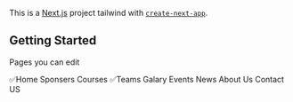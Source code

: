This is a [Next.js](https://nextjs.org/) project tailwind with [`create-next-app`](https://github.com/vercel/next.js/tree/canary/packages/create-next-app).

## Getting Started

Pages you can edit

✅Home
Sponsers
Courses
✅Teams
Galary
Events
News
About Us
Contact US